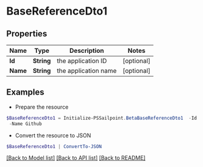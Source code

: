 # BaseReferenceDto1
## Properties

Name | Type | Description | Notes
------------ | ------------- | ------------- | -------------
**Id** | **String** | the application ID | [optional] 
**Name** | **String** | the application name | [optional] 

## Examples

- Prepare the resource
```powershell
$BaseReferenceDto1 = Initialize-PSSailpoint.BetaBaseReferenceDto1  -Id ff8081814d977c21014da056804a0af3 `
 -Name Github
```

- Convert the resource to JSON
```powershell
$BaseReferenceDto1 | ConvertTo-JSON
```

[[Back to Model list]](../README.md#documentation-for-models) [[Back to API list]](../README.md#documentation-for-api-endpoints) [[Back to README]](../README.md)

